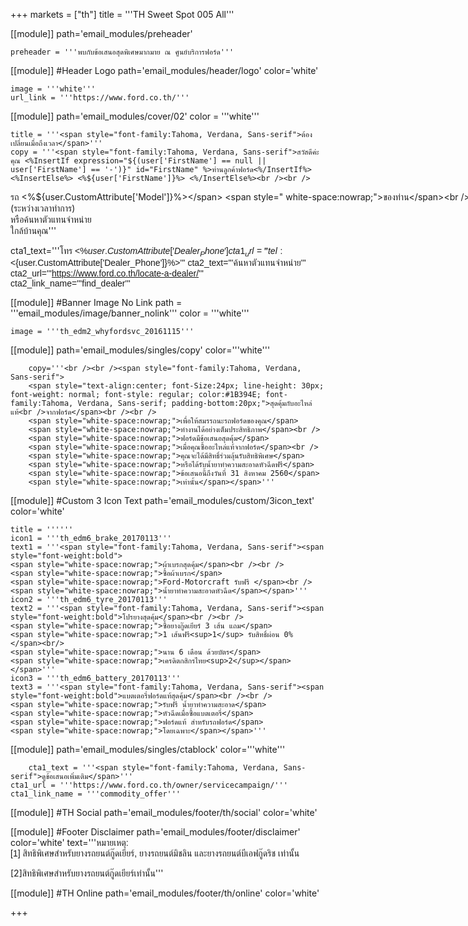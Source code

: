 +++
markets = ["th"]
title = '''TH Sweet Spot 005 All'''

[[module]]
path='email_modules/preheader'


	preheader = '''พบกับข้อเสนอสุดพิเศษมากมาย ณ ศูนย์บริการฟอร์ด'''

[[module]] #Header Logo
path='email_modules/header/logo'
color='white'

	image = '''white'''
	url_link = '''https://www.ford.co.th/'''

[[module]]
path='email_modules/cover/02'
color = '''white'''

	title = '''<span style="font-family:Tahoma, Verdana, Sans-serif">ต้องเปลี่ยนเมื่อถึงเวลา</span>'''
	copy = '''<span style="font-family:Tahoma, Verdana, Sans-serif">สวัสดีค่ะ คุณ <%InsertIf expression="${(user['FirstName'] == null || user['FirstName'] == '-')}" id="FirstName" %>ท่านลูกค้าฟอร์ด<%/InsertIf%> <%InsertElse%> <%${user['FirstName']}%> <%/InsertElse%><br /><br />
<span style=" white-space:nowrap;">รถ <%${user.CustomAttribute['Model']}%></span> <span style=" white-space:nowrap;">ของท่าน</span><br />
<span style=" white-space:nowrap;">ที่ผ่านการใช้งานมาพอสมควร </span><br />
<span style=" white-space:nowrap;">อาจถึงเวลา</span><span style=" white-space:nowrap;">ต้องเปลี่ยนชิ้นส่วน</span><br />
<span style=" white-space:nowrap;">เมื่อถึงเวลา</span>
<span style=" white-space:nowrap;">ท่านสามารถนัดหมาย</span>
<span style=" white-space:nowrap;">กับศูนย์บริการฟอร์ด</span><br />
<span style=" white-space:nowrap;">เพื่อทำการเปลี่ยนชิ้นส่วน</span><br />
<span style=" white-space:nowrap;">ด้วยอะไหล่แท้ของฟอร์ด</span> 
<span style=" white-space:nowrap;">เช่น </span>
<span style=" white-space:nowrap;">แบตเตอรี่</span>
<span style=" white-space:nowrap;">ยาง</span>
<span style=" white-space:nowrap;">เบรก</span><br />
<span style=" white-space:nowrap;">หรือ</span> 
<span style=" white-space:nowrap;">ที่ปัดน้ำฝน </span>
<span style=" white-space:nowrap;">เพื่อให้สมรรถนะ</span><span style=" white-space:nowrap;">ของรถยังทำงาน</span><br />
<span style=" white-space:nowrap;">ได้อย่างเต็มประสิทธิภาพ</span> 
<br /><br /> 
<span style=" white-space:nowrap;">ลงทะเบียนวันนี้</span>
<span style=" white-space:nowrap;">เพื่อนัดหมาย</span><span style=" white-space:nowrap;">วันและเวลา</span><br />
<span style=" white-space:nowrap;">ในการพาฟอร์ดมา</span>พบ<span style=" white-space:nowrap;">ผู้เชี่ยวชาญ</span><span style=" white-space:nowrap;">จากเรา</span><br />
<span style=" white-space:nowrap;">จะเปลี่ยนแบตเตอรี่</span>
<span style=" white-space:nowrap;">ยางรถยนต์</span>
<span style=" white-space:nowrap;">ผ้าเบรก</span><br />
<span style=" white-space:nowrap;">หรือ</span><span style=" white-space:nowrap;">ก้านปัดน้ำฝน</span>
<span style=" white-space:nowrap;">ก็ง่ายดาย</span><br /> 
<span style=" white-space:nowrap;">แถมยังประหยัดกว่า</span> <br />
<span style=" white-space:nowrap;">ให้คุณมั่นใจ</span><span style=" white-space:nowrap;">ในทุกเส้นทาง</span><span style=" white-space:nowrap;">ไปกับเรา</span>
<br /><br />
<span style="white-space:nowrap;">นัดหมายล่วงหน้า</span>
<span style=" white-space:nowrap;">เพื่อเข้ารับบริการ</span>
<span style=" white-space:nowrap;">ได้ทันที</span> <br />
<span style="white-space:nowrap;">ติดต่อ</span><span style=" white-space:nowrap;"><%${user.CustomAttribute['Dealer_Name']}%></span> <span style="white-space:nowrap;">(ระหว่างเวลาทำการ)</span><br />
<span style="white-space:nowrap;">หรือค้นหา</span><span style=" white-space:nowrap;">ตัวแทนจำหน่าย</span><br />
<span style=" white-space:nowrap;">ใกล้บ้านคุณ</span></span>'''

cta1_text='''<span style="font-family:Tahoma, Verdana, Sans-serif">โทร <%${user.CustomAttribute['Dealer_Phone']}%></span>'''
cta1_url='''tel:<%${user.CustomAttribute['Dealer_Phone']}%>'''
cta2_text='''<span style="font-family:Tahoma, Verdana, Sans-serif">ค้นหาตัวแทนจำหน่าย</span>'''
cta2_url='''https://www.ford.co.th/locate-a-dealer/'''
cta2_link_name='''find_dealer'''

[[module]] #Banner Image No Link
path = '''email_modules/image/banner_nolink'''
color = '''white'''

	image = '''th_edm2_whyfordsvc_20161115'''


[[module]]
path='email_modules/singles/copy'
color='''white'''

		copy='''<br /><br /><span style="font-family:Tahoma, Verdana, Sans-serif">
		<span style="text-align:center; font-Size:24px; line-height: 30px; font-weight: normal; font-style: regular; color:#1B394E; font-family:Tahoma, Verdana, Sans-serif; padding-bottom:20px;">สุดคุ้มกับอะไหล่แท้<br />จากฟอร์ด</span><br /><br />
		<span style="white-space:nowrap;">เพื่อให้สมรรถนะรถฟอร์ดของคุณ</span> 
		<span style="white-space:nowrap;">ทำงานได้อย่างเต็มประสิทธิภาพ</span><br /> 
		<span style="white-space:nowrap;">ฟอร์ดมีข้อเสนอสุดคุ้ม</span> 
		<span style="white-space:nowrap;">เมื่อคุณซื้ออะไหล่แท้จากฟอร์ด</span><br /> 
		<span style="white-space:nowrap;">คุณจะได้มีสิทธิ์ร่วมลุ้นรับสิทธิพิเศษ</span>
		<span style="white-space:nowrap;">หรือได้รับน้ำยาทำความสะอาดหัวฉีดฟรี</span>
		<span style="white-space:nowrap;">ข้อเสนอนี้ถึงวันที่ 31 สิงหาคม 2560</span> 
		<span style="white-space:nowrap;">เท่านั้น</span></span>'''

[[module]] #Custom 3 Icon Text
path='email_modules/custom/3icon_text'
color='white'

	title = ''''''
	icon1 = '''th_edm6_brake_20170113'''
	text1 = '''<span style="font-family:Tahoma, Verdana, Sans-serif"><span style="font-weight:bold">
    <span style="white-space:nowrap;">ผ้าเบรกสุดคุ้ม</span><br /><br />
    <span style="white-space:nowrap;">ซื้อผ้าเบรก</span>
    <span style="white-space:nowrap;">Ford-Motorcraft รับฟรี </span><br />
    <span style="white-space:nowrap;">น้ำยาทำความสะอาดหัวฉีด</span></span>'''
	icon2 = '''th_edm6_tyre_20170113'''
	text2 = '''<span style="font-family:Tahoma, Verdana, Sans-serif"><span style="font-weight:bold">โปรยางสุดคุ้ม</span><br /><br />
    <span style="white-space:nowrap;">ซื้อยางกู๊ดเยียร์ 3 เส้น แถม</span> 
    <span style="white-space:nowrap;">1 เส้นฟรี<sup>1</sup>	รับสิทธิ์ผ่อน 0% </span><br/>
    <span style="white-space:nowrap;">นาน 6 เดือน ด้วยบัตร</span>
    <span style="white-space:nowrap;">เครดิตกสิกรไทย<sup>2</sup></span></span>'''
	icon3 = '''th_edm6_battery_20170113'''
	text3 = '''<span style="font-family:Tahoma, Verdana, Sans-serif"><span style="font-weight:bold">แบตเตอรี่ฟอร์ดแท้สุดคุ้ม</span><br /><br />
    <span style="white-space:nowrap;">รับฟรี น้ำยาทำความสะอาด</span> 
    <span style="white-space:nowrap;">หัวฉีดเมื่อซื้อแบตเตอรี่</span>
    <span style="white-space:nowrap;">ฟอร์ดแท้ สำหรับรถฟอร์ด</span>
    <span style="white-space:nowrap;">โดยเฉพาะ</span></span>'''


[[module]]
path='email_modules/singles/ctablock'
color='''white'''

		cta1_text = '''<span style="font-family:Tahoma, Verdana, Sans-serif">ดูข้อเสนอเพิ่มเติม</span>'''
	cta1_url = '''https://www.ford.co.th/owner/servicecampaign/'''
	cta1_link_name = '''commodity_offer'''


[[module]] #TH Social
path='email_modules/footer/th/social'
color='white'


[[module]] #Footer Disclaimer
path='email_modules/footer/disclaimer'
color='white'
text='''<span style="font-family:Tahoma, Verdana, Sans-serif">หมายเหตุ:<br />
<span style="white-space:nowrap;">[1] สิทธิพิเศษสำหรับยางรถยนต์กู๊ดเยียร์,</span> 
<span style="white-space:nowrap;">ยางรถยนต์มิชลิน</span> 
<span style="white-space:nowrap;">และยางรถยนต์บีเอฟกู๊ดริช</span> 
<span style="white-space:nowrap;">เท่านั้น</span><br />

<span style="white-space:nowrap;">[2]สิทธิพิเศษสำหรับยางรถยนต์กู๊ดเยียร์เท่านั้น</span></span>'''


[[module]] #TH Online
path='email_modules/footer/th/online'
color='white'

+++